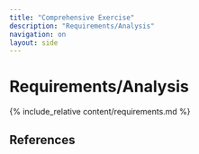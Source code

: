 ```yaml
---
title: "Comprehensive Exercise"
description: "Requirements/Analysis"
navigation: on
layout: side
---
```


# Requirements/Analysis

{% include_relative content/requirements.md %}

## References

[^IEEE2010]: "Systems and software engineering – Vocabulary," ISO/IEC/IEEE 24765:2010(E), pp. 1–418, Dec. 2010.
[^Williams]:  L. Williams, An Introduction to Software Engineering. Amazon Digital Services LLC, 2013.
[^HJD05]: Elizabeth Hull, Ken Jackson, and Jeremy Dick. *Requirements Engineering.* Springer, London, 2nd edition, 2005.
